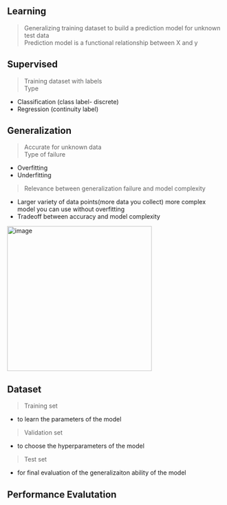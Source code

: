 ## Learning

> Generalizing training dataset to build a prediction model for unknown test data  
> Prediction model is a functional relationship between X and y  

## Supervised
 
> Training dataset with labels  
> Type   
- Classification (class label- discrete)  
- Regression (continuity label)  
    
## Generalization

> Accurate for unknown data  
> Type of failure  
- Overfitting  
- Underfitting  

> Relevance between generalization failure and model complexity  
- Larger variety of data points(more data you collect) more complex model you can use without overfitting  
- Tradeoff between accuracy and model complexity  

<img width="336" alt="image" src="https://github.com/user-attachments/assets/7e965d59-2cef-4bb4-be45-58fbe3fc3076">

## Dataset

> Training set  
- to learn the parameters of the model

> Validation set  
- to choose the hyperparameters of the model  

> Test set  
-   for final evaluation of the generalizaiton ability of the model

## Performance Evalutation

